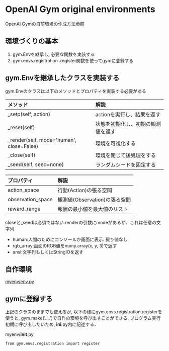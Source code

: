 # OpenAI Gym original environments
OpenAI Gymの自前環境の作成方法[参照](https://qiita.com/ohtaman/items/edcb3b0a2ff9d48a7def)

## 環境づくりの基本
1. gym.Envを継承し, 必要な関数を実装する
2. gym.envs.registration .register関数を使ってgymに登録する


## gym.Envを継承したクラスを実装する
gym.Envのクラスは以下のメソッドとプロパティを実装する必要がある

|メソッド|解説|
|:--|:--|
|_setp(self, action)|actionを実行し、結果を返す|
|_reset(self)|状態を初期化し、初期の観測値を返す|
|_render(self, mode='human', close=False)|環境を可視化する|
|_close(self)|環境を閉じて後処理をする|
|_seed(self, seed=none)|ランダムシードを固定する|

|プロパティ|解説|
|:--|:--|
|action_space|行動(Action)の張る空間|
|observation_space|観測値(Observation)の張る空間|
|reward_range|報酬の最小値を最大値のリスト|

closeと_seedは必須ではない
renderの引数にmodeがあるが、これは任意の文字列
- human:人間のためにコンソールか画面に表示. 戻り値なし
- rgb_array:画面のRGB値をnumy.array(x, y, 3)で返す
- ansi:文字列もしくはStringIOを返す

## 自作環境
[myenv/env.py]()

## gymに登録する
上記のクラスのままでも使えるが, 以下の様にgym.envs.registration.registerを使うと,
gym.make('....')で自作の環境を呼び出すことができる. プログラム実行初期に呼び出したいため, __ini__.py内に記述する．

myenv/__init__.py

```
from gym.envs.registration import register
```
